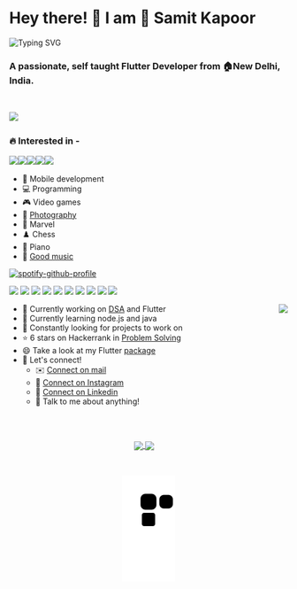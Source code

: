 <h1 align="left">Hey there! 👋 I am 📛 Samit Kapoor</h1>

![Typing SVG](https://readme-typing-svg.herokuapp.com?font=monaco&duration=4000&color=44F729&vCenter=true&lines=sic+parvis+magna;greatness+from+small+beginnings)

<h3 align="left">A passionate, self taught Flutter Developer from 🏠New Delhi, India.</h3><br>

<img height=320 src="https://user-images.githubusercontent.com/77121931/168066191-076e7dc6-212c-4465-a7d0-ff44e23a4d70.gif" /><br>

<h3 align="left">🔥 Interested in - </h3>

<img height=150 src="https://user-images.githubusercontent.com/77121931/167949285-0531ce88-9c28-4d15-8694-4474ea9f2546.gif" /><img height=150 src="https://user-images.githubusercontent.com/77121931/168064727-3e4249bb-8161-40bf-9b47-de75505d6853.gif" /><img height=150 src="https://user-images.githubusercontent.com/77121931/167949535-63d84505-f979-4634-8bde-f2e38afd725d.gif" /><img height=150 src="https://user-images.githubusercontent.com/77121931/168080879-6769521c-a90a-4202-8715-d5fe6efc7429.gif" /><img height=150 src="https://user-images.githubusercontent.com/77121931/168081622-ff09779c-b413-4cc9-8967-8f40ffe05da8.gif" />

- 📱 Mobile development <br>
- 💻 Programming<br>
- 🎮 Video games<br>
- 📸 [Photography](https://www.instagram.com/sxmclicks/)<br>
- 🦸 Marvel<br>
- ♟️ Chess<br>
- 🎹 Piano<br>
- 🎷 <A href="https://www.youtube.com/watch?v=dQw4w9WgXcQ">Good music</A><br>

[![spotify-github-profile](https://spotify-github-profile.vercel.app/api/view?uid=mcsamit&cover_image=true&theme=natemoo-re&bar_color=53b14f&bar_color_cover=true)](https://spotify-github-profile.vercel.app/api/view?uid=mcsamit&redirect=true)
<br>

<p>
  <img src="https://img.shields.io/badge/Flutter-02569B?style=for-the-badge&logo=flutter&logoColor=white" />
  <img src="https://img.shields.io/badge/C%2B%2B-00599C?style=for-the-badge&logo=c%2B%2B&logoColor=white" />
  <img src="https://img.shields.io/badge/Dart-0175C2?style=for-the-badge&logo=dart&logoColor=white" />
  <img src="https://img.shields.io/badge/C-00599C?style=for-the-badge&logo=c&logoColor=white" />
  <img src="https://img.shields.io/badge/Java-ED8B00?style=for-the-badge&logo=java&logoColor=white" />
  <img src="https://img.shields.io/badge/-Hackerrank-2EC866?style=for-the-badge&logo=HackerRank&logoColor=white" />
  <img src="https://img.shields.io/badge/-LeetCode-FFA116?style=for-the-badge&logo=LeetCode&logoColor=black" />
  <img src="https://img.shields.io/badge/LinkedIn-0077B5?style=for-the-badge&logo=linkedin&logoColor=white" />
  <img src="https://img.shields.io/badge/Instagram-E4405F?style=for-the-badge&logo=instagram&logoColor=white" />
  <img src="https://img.shields.io/badge/Gmail-D14836?style=for-the-badge&logo=gmail&logoColor=white" /> 
</p>

- 🔭 Currently working on <A href="https://github.com/samitkapoor/DSA">DSA</A> and Flutter <img height=250 align=right src="https://user-images.githubusercontent.com/77121931/168083944-913d2267-5134-4a86-b242-8147d6a2f0a6.gif" />  <br>
- 🔰 Currently learning node.js and java<br>
- 👀 Constantly looking for projects to work on <br>
- ⭐ 6 stars on Hackerrank in [Problem Solving](https://www.hackerrank.com/samitkapoor77) <br>
- 😄 Take a look at my Flutter [package](https://pub.dev/packages/country_phone_code_picker) <br>
- 🤝 Let's connect! <br>
  - ✉️ [Connect on mail](https://mail.google.com/mail/u/0/?fs=1&to=samitkapoor77@gmail.com&tf=cm) <br>
  - 📸 [Connect on Instagram](https://www.instagram.com/im_samit) <br>
  - 👔 [Connect on Linkedin](https://www.linkedin.com/in/samit-kapoor)
  - 🤗 Talk to me about anything!

<br><br>

<p align="center">
  <a href="https://github-readme-streak-stats.herokuapp.com?user=samitkapoor&theme=buefy-dark&hide_border=true&date_format=j%20M%5B%20Y%5D">
    <img height=150 align="center" src="https://github-readme-streak-stats.herokuapp.com?user=samitkapoor&theme=flag-india&hide_border=true&date_format=j%20M%5B%20Y%5D" />
  </a>
  <a href="https://github-readme-stats.vercel.app/api?username=samitkapoor">
    <img height=150 align="center" src="https://github-readme-stats.vercel.app/api?username=samitkapoor" />
  </a>
</p>


<br>
<p align="center">
  <img src="https://raw.githubusercontent.com/samitkapoor/samitkapoor/output/github-snake-dark.svg" />
</p>                                                                                                 

<!-- <br> -->

<!-- <img align="right" src="https://profile-counter.glitch.me/{samitkapoor}/count.svg" /> -->
